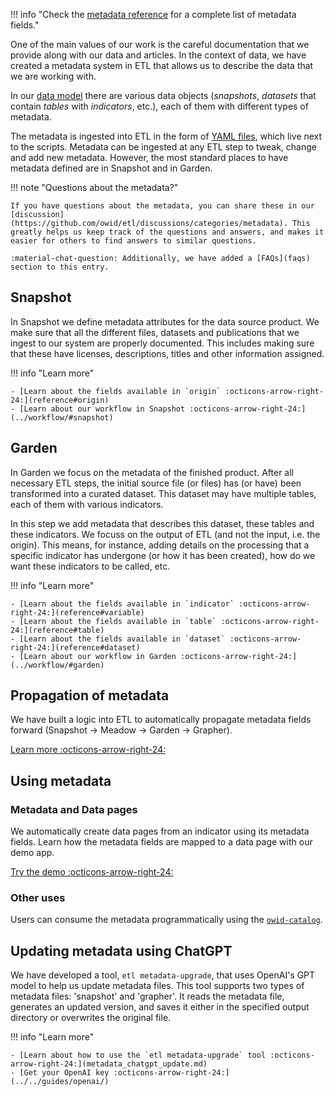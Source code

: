 <!-- !!! warning "This is still being written."

    Our metadata formats are still in flux, and are likely to change over the coming weeks. -->

!!! info "Check the [metadata reference](reference.md) for a complete list of metadata fields."


One of the main values of our work is the careful documentation that we provide along with our data and articles. In the context of
 data, we have created a metadata system in ETL that allows us to describe the data that we are working with.


In our [data model](../design/common-format.md) there are various data objects (_snapshots_, _datasets_ that contain _tables_ with _indicators_, etc.), each of them with different types of metadata.



The metadata is ingested into ETL in the form of [YAML files](./structuring-yaml.md), which live next to the scripts. Metadata can be ingested at any ETL step to tweak, change and add new metadata. However, the most standard places to have metadata defined are in Snapshot and in Garden.


!!! note "Questions about the metadata?"

    If you have questions about the metadata, you can share these in our [discussion](https://github.com/owid/etl/discussions/categories/metadata). This greatly helps us keep track of the questions and answers, and makes it easier for others to find answers to similar questions.

    :material-chat-question: Additionally, we have added a [FAQs](faqs) section to this entry.

## Snapshot
In Snapshot we define metadata attributes for the data source product. We make sure that all the different files, datasets and publications that we ingest to our system are properly documented. This includes making sure that these have licenses, descriptions, titles and other information assigned.


!!! info "Learn more"

    - [Learn about the fields available in `origin` :octicons-arrow-right-24:](reference#origin)
    - [Learn about our workflow in Snapshot :octicons-arrow-right-24:](../workflow/#snapshot)

## Garden
In Garden we focus on the metadata of the finished product. After all necessary ETL steps, the initial source file (or files) has (or have) been transformed into a curated dataset. This dataset may have multiple tables, each of them with various indicators.

In this step we add metadata that describes this dataset, these tables and these indicators. We focuss on the output of ETL (and not the input, i.e. the origin). This means, for instance, adding details on the processing that a specific indicator has undergone (or how it has been created), how do we want these indicators to be called, etc.

!!! info "Learn more"

    - [Learn about the fields available in `indicator` :octicons-arrow-right-24:](reference#variable)
    - [Learn about the fields available in `table` :octicons-arrow-right-24:](reference#table)
    - [Learn about the fields available in `dataset` :octicons-arrow-right-24:](reference#dataset)
    - [Learn about our workflow in Garden :octicons-arrow-right-24:](../workflow/#garden)


## Propagation of metadata
We have built a logic into ETL to automatically propagate metadata fields forward (Snapshot → Meadow → Garden → Grapher).

[Learn more :octicons-arrow-right-24:](propagation.md)


## Using metadata
### Metadata and Data pages
We automatically create data pages from an indicator using its metadata fields. Learn how the metadata fields are mapped to a data page with our demo app.

[Try the demo :octicons-arrow-right-24:](../../guides/metadata-play.md)

### Other uses
Users can consume the metadata programmatically using the [`owid-catalog`](https://github.com/owid/etl/tree/master/lib/catalog).

## Updating metadata using ChatGPT

We have developed a tool, `etl metadata-upgrade`, that uses OpenAI's GPT model to help us update metadata files. This tool supports two types of metadata files: 'snapshot' and 'grapher'. It reads the metadata file, generates an updated version, and saves it either in the specified output directory or overwrites the original file.

!!! info "Learn more"

    - [Learn about how to use the `etl metadata-upgrade` tool :octicons-arrow-right-24:](metadata_chatgpt_update.md)
    - [Get your OpenAI key :octicons-arrow-right-24:](../../guides/openai/)
